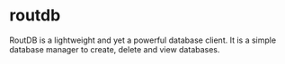 # routdb
RoutDB is a lightweight and yet a powerful database client. It is a simple database manager to create, delete and view databases.
